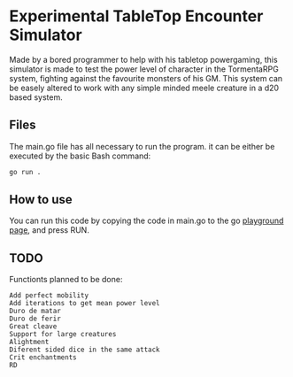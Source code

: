 # Experimental TableTop Encounter Simulator

Made by a bored programmer to help with his tabletop powergaming, this simulator is made to test the power level of character in the TormentaRPG system, fighting against the favourite monsters of his GM. This system can be easely altered to work with any simple minded meele creature in a d20 based system.


## Files
The main.go file has all necessary to run the program. it can be either be executed by the basic Bash command:
```bash
go run .
```

## How to use

You can run this code by copying the code in main.go to the go [playground page](https://go.dev/play/), and press RUN.

## TODO

Functionts planned to be done:
    
    Add perfect mobility
    Add iterations to get mean power level
    Duro de matar
    Duro de ferir
    Great cleave
    Support for large creatures
    Alightment
    Diferent sided dice in the same attack
    Crit enchantments
    RD
